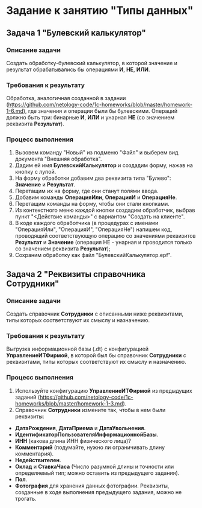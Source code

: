 # Задание к занятию "Типы данных"

## Задача 1 "Булевский калькулятор"

### Описание задачи
Создать обработку-булевский калькулятор, в которой значение и результат обрабатывались бы операциями **И**, **НЕ**, **ИЛИ**.

### Требования к результату
Обработка, аналогичная созданной в задании (https://github.com/netology-code/1c-homeworks/blob/master/homework-1-6.md), где значения и операции были бы булевскими. Операций должно быть три: бинарные **И**, **ИЛИ** и унарная **НЕ** (со значением реквизита **Результат**).

### Процесс выполнения
1. Вызовем команду "Новый" из подменю "Файл" и выберем вид документа "Внешняя обработка".
2. Дадим ей имя **БулевскийКалькулятор** и создадим форму, нажав на кнопку с лупой.
3. На форму обработки добавим два реквизита типа "Булево": **Значение** и **Результат**.
4. Перетащим их на форму, где они станут полями ввода.
5. Добавим команды **ОперацияИли**, **ОперацияИ** и **ОперацияНе**.
6. Перетащим команды на форму, чтобы они стали кнопками.
7. Из контекстного меню каждой кнопки создадим обработчик, выбрав пункт "<Действие команды>" с вариантом "Создать на клиенте".
8. В коде каждого обработчика (в процедурах с именами "ОперацияИли", "ОперацияИ", "ОперацияНе") напишем код, проводящий соответствующую операцию со значениями реквизитов **Результат** и **Значение** (операция НЕ - унарная и проводится только со значением реквизита **Результат**);
9. Сохраним обработку как файл "БулевскийКалькулятор.epf".

## Задача 2 "Реквизиты справочника Сотрудники"

### Описание задачи
Создать справочник **Сотрудники** с описанными ниже реквизитами, типы которых соответствуют их смыслу и назначению.

### Требования к результату
Выгрузка информационной базы (.dt) с конфигурацией **УправлениеИТФирмой**, в которой был бы справочник **Сотрудники** с реквизитами, типы которых соответствуют их смыслу и назначению.

### Процесс выполнения
1. Используйте конфигурацию **УправлениеИТФирмой** из предыдущих заданий (https://github.com/netology-code/1c-homeworks/blob/master/homework-1-3.md).
2. Справочник **Сотрудники** измените так, чтобы в нем были реквизиты:
* **ДатаРождения**, **ДатаПриема** и **ДатаУвольнения**.
* **ИдентификаторПользователяИнформационнойБазы**.
* **ИНН** (какова длина ИНН физического лица)?
* **Комментарий** (подумайте, нужно ли ограничивать длину комментария).
* **Недействителен**.
* **Оклад** и **СтавкаЧаса** (Число разумной длины и точности или определяемый тип; можно оставить из предыдущего задания).
* **Пол**.
* **Фотография** для хранения данных фотографии.
Реквизиты, созданные в ходе выполнения предыдущего задания, можно не трогать.
